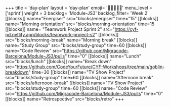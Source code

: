+++
title = 'day-plan'
layout = 'day-plan'
emoji= '🧑🏽‍🤝‍🧑🏽'
menu_level = ['sprint']
weight = 3
backlog= 'Module-JS3'
backlog_filter= 'Week 2'
[[blocks]]
name="Energiser"
src="blocks/energiser"
time="15"
[[blocks]]
name="Morning orientation"
src="blocks/morning-orientation"
time=15
[[blocks]]
name= "Teamwork Project Sprint 2"
src="https://cyf-pd.netlify.app/blocks/teamwork-project-s2"
[[blocks]]
src="blocks/morning-break"
name="Morning break"
[[blocks]]
name="Study Group"
src="blocks/study-group"
time=60
[[blocks]]
name="Code Review"
src="https://github.com/Migracode-Barcelona/Module-JS3/pulls"
time="0"
[[blocks]]
name="Lunch"
src="blocks/lunch"
[[blocks]]
name="Break down"
src="https://github.com/CodeYourFuture/CYF-Workshops/tree/main/goblin-breakdown"
time=30
[[blocks]]
name="TV Show Project"
src="blocks/study-group"
time=60
[[blocks]]
name="Afternoon break"
src="blocks/afternoon-break"
[[blocks]]
name="TV Show Project"
src="blocks/study-group"
time=60
[[blocks]]
name="Code Review"
src="https://github.com/Migracode-Barcelona/Module-JS3/pulls"
time="0"
[[blocks]]
name="Retrospective"
src="blocks/retro"
+++
